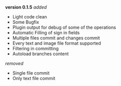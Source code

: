 **version 0.1.5**
*added*
+ Light code clean
+ Some Bugfix
+ Plugin output for debug of some of the operations
+ Automatic Filling of sign in fields
+ Multiple files commit and changes commit
+ Every text and image file format supported
+ Filtering in committing
+ Autoload branches content

*removed*
+ Single file commit
+ Only text file commit